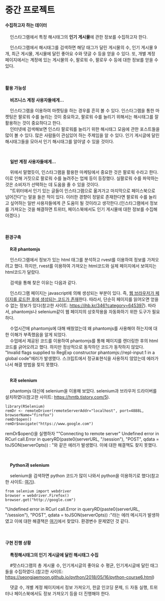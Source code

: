 <h1>중간 프로젝트</h1>

<h4>수집하고자 하는 데이터</h4>
<p>&nbsp;&nbsp;&nbsp;&nbsp;인스타그램에서 특정 해시태그의 <strong>인기 게시물</strong>에 관한 정보를 수집하고자 한다.</p>
<p>&nbsp;&nbsp;&nbsp;&nbsp;인스타그램에서 해시태그를 검색하면 해당 태그가 달린 게시물의 수, 인기 게시물 9개, 최근 게시물, 게시물에 달린 좋아요 수와 댓글 수 등을 얻을 수 있다. 또, 개별 계정 페이지에서는 계정에 있는 게시물의 수, 팔로워 수, 팔로우 수 등에 대한 정보를 얻을 수 있다.
</p>
<br>
<h4>활용 가능성</h4>
<p>&nbsp;&nbsp;&nbsp;&nbsp;<strong>비즈니스 계정 사용자들에게...</strong></p>
<p>&nbsp;&nbsp;&nbsp;&nbsp;인스타그램을 이용하여 마켓팅을 하는 경우를 흔히 볼 수 있다. 인스타그램을 통한 마켓팅은 팔로워 수를 늘리는 것이 중요하고, 팔로워 수를 늘리기 위해서는 해시태그를 잘 활용하는 것이 중요하다고 한다.<br>
&nbsp;&nbsp;&nbsp;&nbsp;인터넷에 검색해보면 인스타 팔로워를 늘리기 위한 해시태그 모음에 관한 포스트들을 많이 볼 수 있다. 많은 사람들이 관심있어 하는 주제임을 알 수 있다. 인기 게시글에 달린 해시태그들을 모아서 인기 해시태그를 알아낼 수 있을 것이다.
</p>
<br>
<p>&nbsp;&nbsp;&nbsp;&nbsp;<strong>일반 계정 사용자들에게...</strong></p>
<p>&nbsp;&nbsp;&nbsp;&nbsp;위에서 말했듯이, 인스타그램을 활용한 마케팅에서 중요한 것은 팔로워 수라고 한다. 이로 인해 거짓으로 팔로워 수를 늘려주는 업체 등이 등장했다. 실팔로워 수를 파악하는 것은 소비자가 선택하는 데 도움을 줄 수 있을 것이다.
<br>
&nbsp;&nbsp;&nbsp;&nbsp;"트위터에서 인기 있는 글들이 인스타그램으로 옮겨가고 마지막으로 페이스북으로 넘어간다"는 말을 들은 적이 있다. 이러한 경향이 정말로 존재한다면 팔로워 수를 늘리고 싶어하는 일반 사용자들에게 큰 도움이 될 것이라고 생각한다.(인스타그램에서 정보를 가져오는 것을 해결하면 트위터, 페이스북에서도 인기 게시물에 대한 정보를 수집해야겠다.)
</p>
<br>
<h4>환경구축</h4>
<p>&nbsp;&nbsp;&nbsp;&nbsp;<strong>R과 phantomjs</strong></p>
<p>&nbsp;&nbsp;&nbsp;&nbsp;인스타그램에서 정보가 있는 html 태그를 분석하고 rvest를 이용하여 정보를 가져오려고 했다. 하지만, rvest를 이용하여 가져오는 html코드와 실제 페이지에서 보여지는 html코드가 달랐다.
</p>
<p>&nbsp;&nbsp;&nbsp;&nbsp;검색을 통해 찾은 이유는 다음과 같다.
<p>&nbsp;&nbsp;&nbsp;&nbsp;인스타그램 페이지는 javascript에 의해 생성되는 부분이 있다. 즉, <U>웹 브라우저가 페이지를 로드한 후에 생성되는 코드가 존재</U>한다. 따라서, 단순히 페이지를 읽어오면 얻을 수 없는 정보가 있다(참고한 사이트: <a href="https://jhb.kr/346?category=645397">https://jhb.kr/346?category=645397</a>). 따라서, phantomjs나 selenium같이 웹 페이지의 상호작용을 자동화하기 위한 도구가 필요하다.
</p>
<p>&nbsp;&nbsp;&nbsp;&nbsp;수업시간에 phantomjs에 대해 배웠었는데 왜 phantomjs를 사용해야 하는지에 대한 이해가 부족했음을 알게 되었다.
<br>
&nbsp;&nbsp;&nbsp;&nbsp;수업에서 제공된 코드를 이용하여 phantomjs를 통해 페이지를 렌더링한 후의 html코드를 긁어오려고 했다. 하지만 정상적으로 동작하던 코드가 동작하지 않았다. "Invalid flags supplied to RegExp constructor phantomjs://repl-input:1 in a global code"에러가 발생했다. 스크립트에서 정규표현식을 사용하지 않았는데 에러가 나서 해결 방법을 찾지 못했다.
<br>
<br>
<p>&nbsp;&nbsp;&nbsp;&nbsp;<strong>R과 selenium</strong></p>
<p>&nbsp;&nbsp;&nbsp;&nbsp;phantomjs 대신에 selenium을 이용해 보았다. selenium과 브라우저 드라이버를 설치하였다(참고한 사이트: <a href="https://hmtb.tistory.com/5">https://hmtb.tistory.com/5</a>).

    library(RSelenium)
    remDr <- remoteDriver(remoteServerAddr="localhost", port=4888L, browserName="firefox")
    remDr$open()
    remDr$navigate("https://www.google.com")


remDr$open()을 실행하자 ""Connecting to remote server"
Undefined error in RCurl call.Error in queryRD(paste0(serverURL, "/session"), "POST", qdata = toJSON(serverOpts)) : "와 같은 에러가 발생했다. 이에 대한 해결책도 찾지 못했다.
</p>
<br>
<p>&nbsp;&nbsp;&nbsp;&nbsp;<strong>Python과 selenium</strong></p>
<p>&nbsp;&nbsp;&nbsp;&nbsp;selenium을 검색하면 python 코드가 많이 나와서 python을 이용하기로 했다(참고한 사이트: <a href=http://pythonstudy.xyz/python/article/404-%ED%8C%8C%EC%9D%B4%EC%8D%AC-Selenium-%EC%82%AC%EC%9A%A9%ED%95%98%EA%B8%B0">여기</a>).

    from selenium import webdriver
    browser = webdriver.Firefox()
    browser.get("http://google.com")

"Undefined error in RCurl call.Error in queryRD(paste0(serverURL, "/session"), "POST", qdata = toJSON(serverOpts)) :"라는 에러 메시지가 발생하였고 이에 대한 해결책은 <a href="https://stackoverrun.com/ko/q/12260489">여기</a>에서 찾았다. 환경변수 문제였던 것 같다.
</p>
<br>
<h4>구현 진행 상황</h4>
<p>&nbsp;&nbsp;&nbsp;&nbsp;<strong>특정해시태그의 인기 게시글에 달린 해시태그 수집</strong></p>
<p>&nbsp;&nbsp;&nbsp;&nbsp;#맛스타그램의 총 게시물 수, 인기게시글의 좋아요 수 평균, 인기게시글에 달린 태그들을 수집하였다.(참고한 사이트: <a href="https://seongjaemoon.github.io/python/2018/05/16/python-course6.html">https://seongjaemoon.github.io/python/2018/05/16/python-course6.html</a>)
</p>
<p>&nbsp;&nbsp;&nbsp;&nbsp;댓글 수, 개별 계정 페이지에서 정보 가져오기, 한글 인코딩 문제, 드 자동 실행, 트위터나 페이스북에서도 정보 가져오기 등을 더 진행해야 한다.
</p>
